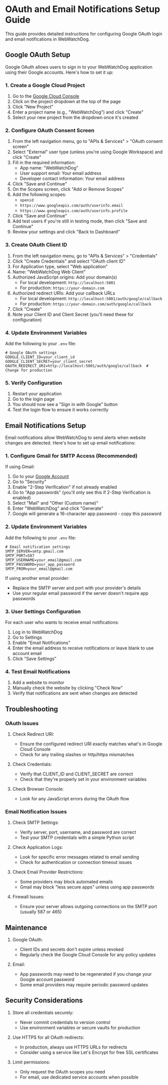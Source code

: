 # OAuth and Email Notifications Setup Guide

This guide provides detailed instructions for configuring Google OAuth login and email notifications in WebWatchDog.

## Google OAuth Setup

Google OAuth allows users to sign in to your WebWatchDog application using their Google accounts. Here's how to set it up:

### 1. Create a Google Cloud Project

1. Go to the [Google Cloud Console](https://console.cloud.google.com/)
2. Click on the project dropdown at the top of the page
3. Click "New Project"
4. Enter a project name (e.g., "WebWatchDog") and click "Create"
5. Select your new project from the dropdown once it's created

### 2. Configure OAuth Consent Screen

1. From the left navigation menu, go to "APIs & Services" > "OAuth consent screen"
2. Select "External" user type (unless you're using Google Workspace) and click "Create"
3. Fill in the required information:
   - App name: "WebWatchDog"
   - User support email: Your email address
   - Developer contact information: Your email address
4. Click "Save and Continue"
5. On the Scopes screen, click "Add or Remove Scopes"
6. Add the following scopes:
   - `openid`
   - `https://www.googleapis.com/auth/userinfo.email`
   - `https://www.googleapis.com/auth/userinfo.profile`
7. Click "Save and Continue"
8. Add test users if you're still in testing mode, then click "Save and Continue"
9. Review your settings and click "Back to Dashboard"

### 3. Create OAuth Client ID

1. From the left navigation menu, go to "APIs & Services" > "Credentials"
2. Click "Create Credentials" and select "OAuth client ID"
3. For Application type, select "Web application"
4. Name: "WebWatchDog Web Client"
5. Authorized JavaScript origins: Add your domain(s)
   - For local development: `http://localhost:5001`
   - For production: `https://your-domain.com`
6. Authorized redirect URIs: Add your callback URLs
   - For local development: `http://localhost:5001/auth/google/callback`
   - For production: `https://your-domain.com/auth/google/callback`
7. Click "Create"
8. Note your Client ID and Client Secret (you'll need these for configuration)

### 4. Update Environment Variables

Add the following to your `.env` file:

```
# Google OAuth settings
GOOGLE_CLIENT_ID=your_client_id
GOOGLE_CLIENT_SECRET=your_client_secret
OAUTH_REDIRECT_URI=http://localhost:5001/auth/google/callback  # Change for production
```

### 5. Verify Configuration

1. Restart your application
2. Go to the login page
3. You should now see a "Sign in with Google" button
4. Test the login flow to ensure it works correctly

## Email Notifications Setup

Email notifications allow WebWatchDog to send alerts when website changes are detected. Here's how to set up email notifications:

### 1. Configure Gmail for SMTP Access (Recommended)

If using Gmail:

1. Go to your [Google Account](https://myaccount.google.com/)
2. Go to "Security"
3. Enable "2-Step Verification" if not already enabled
4. Go to "App passwords" (you'll only see this if 2-Step Verification is enabled)
5. Select "Mail" and "Other (Custom name)"
6. Enter "WebWatchDog" and click "Generate"
7. Google will generate a 16-character app password - copy this password

### 2. Update Environment Variables

Add the following to your `.env` file:

```
# Email notification settings
SMTP_SERVER=smtp.gmail.com
SMTP_PORT=587
SMTP_USERNAME=your_email@gmail.com
SMTP_PASSWORD=your_app_password
SMTP_FROM=your_email@gmail.com
```

If using another email provider:
- Replace the SMTP server and port with your provider's details
- Use your regular email password if the server doesn't require app passwords

### 3. User Settings Configuration

For each user who wants to receive email notifications:

1. Log in to WebWatchDog
2. Go to Settings
3. Enable "Email Notifications"
4. Enter the email address to receive notifications or leave blank to use account email
5. Click "Save Settings"

### 4. Test Email Notifications

1. Add a website to monitor
2. Manually check the website by clicking "Check Now"
3. Verify that notifications are sent when changes are detected

## Troubleshooting

### OAuth Issues

1. Check Redirect URI:
   - Ensure the configured redirect URI exactly matches what's in Google Cloud Console
   - Check for any trailing slashes or http/https mismatches

2. Check Credentials:
   - Verify that CLIENT_ID and CLIENT_SECRET are correct
   - Check that they're properly set in your environment variables

3. Check Browser Console:
   - Look for any JavaScript errors during the OAuth flow

### Email Notification Issues

1. Check SMTP Settings:
   - Verify server, port, username, and password are correct
   - Test your SMTP credentials with a simple Python script

2. Check Application Logs:
   - Look for specific error messages related to email sending
   - Check for authentication or connection timeout issues

3. Check Email Provider Restrictions:
   - Some providers may block automated emails
   - Gmail may block "less secure apps" unless using app passwords

4. Firewall Issues:
   - Ensure your server allows outgoing connections on the SMTP port (usually 587 or 465)

## Maintenance

1. Google OAuth:
   - Client IDs and secrets don't expire unless revoked
   - Regularly check the Google Cloud Console for any policy updates

2. Email:
   - App passwords may need to be regenerated if you change your Google account password
   - Some email providers may require periodic password updates

## Security Considerations

1. Store all credentials securely:
   - Never commit credentials to version control
   - Use environment variables or secure vaults for production

2. Use HTTPS for all OAuth redirects:
   - In production, always use HTTPS URLs for redirects
   - Consider using a service like Let's Encrypt for free SSL certificates

3. Limit permissions:
   - Only request the OAuth scopes you need
   - For email, use dedicated service accounts when possible